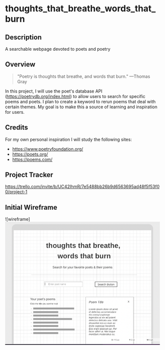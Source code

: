 # thoughts_that_breathe_words_that_burn

## Description
A searchable webpage devoted to poets and poetry

## Overview
> "Poetry is thoughts that breathe, and words that burn." —Thomas Gray

In this project, I will use the poet's database API (https://poetrydb.org/index.html) to allow users to search for specific poems and poets. I plan to create a keyword to rerun poems that deal with certain themes. My goal is to make this a source of learning and inspiration for users.

## Credits
For my own personal inspiration I will study the following sites:
- https://www.poetryfoundation.org/
- https://poets.org/
- https://poems.com/

## Project Tracker
https://trello.com/invite/b/UC42IhmR/7e5488bb26b9d6563695ad48f5f53f00/project-1

## Initial Wireframe

![wireframe]
<img src="assets/images/wireframe_poetry_website.png">

